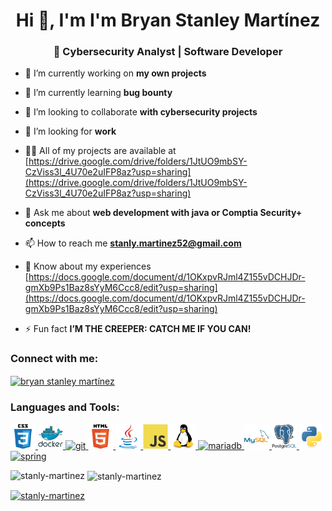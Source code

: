 <h1 align="center">Hi 👋, I'm I'm Bryan Stanley Martínez</h1>
<h3 align="center">🚀 Cybersecurity Analyst | Software Developer</h3>

- 🔭 I’m currently working on **my own projects**

- 🌱 I’m currently learning **bug bounty**

- 👯 I’m looking to collaborate **with cybersecurity projects**

- 🤝 I’m looking for **work**

- 👨‍💻 All of my projects are available at [https://drive.google.com/drive/folders/1JtUO9mbSY-CzViss3l_4U70e2uIFP8az?usp=sharing](https://drive.google.com/drive/folders/1JtUO9mbSY-CzViss3l_4U70e2uIFP8az?usp=sharing)

- 💬 Ask me about **web development with java or Comptia Security+ concepts**

- 📫 How to reach me **stanly.martinez52@gmail.com**

- 📄 Know about my experiences [https://docs.google.com/document/d/1OKxpvRJml4Z155vDCHJDr-gmXb9Ps1Baz8sYyM6Ccc8/edit?usp=sharing](https://docs.google.com/document/d/1OKxpvRJml4Z155vDCHJDr-gmXb9Ps1Baz8sYyM6Ccc8/edit?usp=sharing)

- ⚡ Fun fact **I’M THE CREEPER: CATCH ME IF YOU CAN!**

<h3 align="left">Connect with me:</h3>
<p align="left">
<a href="https://linkedin.com/in/bryan stanley martínez" target="blank"><img align="center" src="https://raw.githubusercontent.com/rahuldkjain/github-profile-readme-generator/master/src/images/icons/Social/linked-in-alt.svg" alt="bryan stanley martínez" height="30" width="40" /></a>
</p>

<h3 align="left">Languages and Tools:</h3>
<p align="left"> <a href="https://www.w3schools.com/css/" target="_blank" rel="noreferrer"> <img src="https://raw.githubusercontent.com/devicons/devicon/master/icons/css3/css3-original-wordmark.svg" alt="css3" width="40" height="40"/> </a> <a href="https://www.docker.com/" target="_blank" rel="noreferrer"> <img src="https://raw.githubusercontent.com/devicons/devicon/master/icons/docker/docker-original-wordmark.svg" alt="docker" width="40" height="40"/> </a> <a href="https://git-scm.com/" target="_blank" rel="noreferrer"> <img src="https://www.vectorlogo.zone/logos/git-scm/git-scm-icon.svg" alt="git" width="40" height="40"/> </a> <a href="https://www.w3.org/html/" target="_blank" rel="noreferrer"> <img src="https://raw.githubusercontent.com/devicons/devicon/master/icons/html5/html5-original-wordmark.svg" alt="html5" width="40" height="40"/> </a> <a href="https://www.java.com" target="_blank" rel="noreferrer"> <img src="https://raw.githubusercontent.com/devicons/devicon/master/icons/java/java-original.svg" alt="java" width="40" height="40"/> </a> <a href="https://developer.mozilla.org/en-US/docs/Web/JavaScript" target="_blank" rel="noreferrer"> <img src="https://raw.githubusercontent.com/devicons/devicon/master/icons/javascript/javascript-original.svg" alt="javascript" width="40" height="40"/> </a> <a href="https://www.linux.org/" target="_blank" rel="noreferrer"> <img src="https://raw.githubusercontent.com/devicons/devicon/master/icons/linux/linux-original.svg" alt="linux" width="40" height="40"/> </a> <a href="https://mariadb.org/" target="_blank" rel="noreferrer"> <img src="https://www.vectorlogo.zone/logos/mariadb/mariadb-icon.svg" alt="mariadb" width="40" height="40"/> </a> <a href="https://www.mysql.com/" target="_blank" rel="noreferrer"> <img src="https://raw.githubusercontent.com/devicons/devicon/master/icons/mysql/mysql-original-wordmark.svg" alt="mysql" width="40" height="40"/> </a> <a href="https://www.postgresql.org" target="_blank" rel="noreferrer"> <img src="https://raw.githubusercontent.com/devicons/devicon/master/icons/postgresql/postgresql-original-wordmark.svg" alt="postgresql" width="40" height="40"/> </a> <a href="https://www.python.org" target="_blank" rel="noreferrer"> <img src="https://raw.githubusercontent.com/devicons/devicon/master/icons/python/python-original.svg" alt="python" width="40" height="40"/> </a> <a href="https://spring.io/" target="_blank" rel="noreferrer"> <img src="https://www.vectorlogo.zone/logos/springio/springio-icon.svg" alt="spring" width="40" height="40"/> </a> </p>

<p><img align="left" src="https://github-readme-stats.vercel.app/api/top-langs?username=stanly-martinez&show_icons=true&locale=en&layout=compact" alt="stanly-martinez" /></p>

<p>&nbsp;<img align="center" src="https://github-readme-stats.vercel.app/api?username=stanly-martinez&show_icons=true&locale=en" alt="stanly-martinez" /></p>

<p align="left"> <a href="https://github.com/ryo-ma/github-profile-trophy"><img src="https://github-profile-trophy.vercel.app/?username=stanly-martinez" alt="stanly-martinez" /></a> </p>

<!-- Proudly created with GPRM ( https://gprm.itsvg.in ) -->
